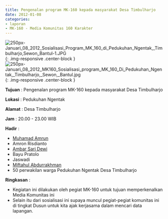 ```yaml
---
title: Pengenalan program MK-160 kepada masyarakat Desa Timbulharjo
date: 2012-01-08
categories:
- laporan
- MK-160 - Media Komunitas 160 Karakter
---
```


![250px-Januari_08_2012_Sosialisasi_Program_MK_160_di_Pedukuhan_Ngentak,_Timbulharjo,_Sewon_Bantul_-1.JPG](/uploads/250px-Januari_08_2012_Sosialisasi_Program_MK_160_di_Pedukuhan_Ngentak,_Timbulharjo,_Sewon_Bantul_-1.JPG){: .img-responsive .center-block }
![250px-Januari_08_2012_MK160_Sosialisasi_program_MK_160_Di_Pedukuhan_Ngentak,_Timbulharjo,_Sewon,_Bantul.jpg](/uploads/250px-Januari_08_2012_MK160_Sosialisasi_program_MK_160_Di_Pedukuhan_Ngentak,_Timbulharjo,_Sewon,_Bantul.jpg){: .img-responsive .center-block }

**Tujuan** : Pengenalan program MK-160 kepada masyarakat Desa Timbulharjo  

**Lokasi** : Pedukuhan Ngentak   

**Alamat** : Desa Timbulharjo  

**Jam** : 20.00 - 23.00 WIB  

**Hadir** : 
* [Muhamad Amrun](http://wiki.ciptamedia.org/wiki/Muhamad_Amrun)
* Amron Risdianto
* [Ambar Sari Dewi](http://wiki.ciptamedia.org/wiki/Ambar_Sari_Dewi)
* Bayu Pratolo
* Jaswadi
* [Miftahul Abdurrakhman](http://wiki.ciptamedia.org/wiki/Miftahul_Abdurrakhman)
* 50 perwakilan warga Pedukuhan Ngentak Desa Timbulharjo

**Ringkasan** : 
* Kegiatan ini dilakukan oleh pegiat MK-160 untuk tujuan memperkenalkan Media Komunitas ini
* Selain itu dari sosialisasi ini supaya muncul pegiat-pegiat komunitas ini di tingkat Dusun untuk kita ajak kerjasama dalam mencari data lapangan.
